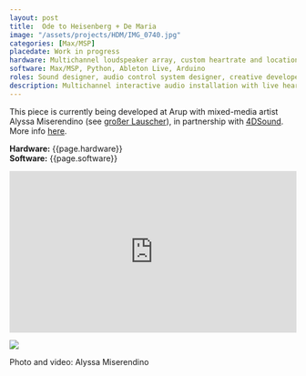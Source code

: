 ```yaml
---
layout: post
title:  Ode to Heisenberg + De Maria
image: "/assets/projects/HDM/IMG_0740.jpg"
categories: [Max/MSP]
placedate: Work in progress
hardware: Multichannel loudspeaker array, custom heartrate and location monitoring system
software: Max/MSP, Python, Ableton Live, Arduino
roles: Sound designer, audio control system designer, creative developer
description: Multichannel interactive audio installation with live heartrate and location tracking
---
```


<p>This piece is currently being developed at Arup with mixed-media artist Alyssa Miserendino (see <a href="{{site.url}}{% link _posts/2017-07-01-großer-lauscher.md %}">großer Lauscher</a>), in partnership with <a href="https://4dsound.net/spatial-sound-institute" target="blank"> 4DSound</a>. More info <a href="https://www.alyssamiserendino.com/ode-to-heisenberg-de-maria" target="blank">here</a>.</p>

<p><b>Hardware:</b> {{page.hardware}}<br/>
<b>Software:</b> {{page.software}}</p>

<div class="video-container" style="padding:56.25% 0 0 0;position:relative;"><iframe src="https://player.vimeo.com/video/355306175" style="position:absolute;top:0;left:0;width:100%;height:100%;" frameborder="0" allow="autoplay; fullscreen" allowfullscreen></iframe></div>

<p><img src="{{ page.image }}"></p>

<p class="inline-descr">Photo and video: Alyssa Miserendino</p>